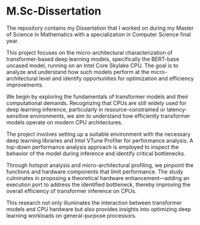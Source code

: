 # M.Sc-Dissertation
The repository contains my Dissertation that I worked on during my Master of Science in Mathematics with a specialization in Computer Science final year.

This project focuses on the micro-architectural characterization of transformer-based deep learning models, specifically the BERT-base uncased model, running on an Intel Core Skylake CPU. The goal is to analyze and understand how such models perform at the micro-architectural level and identify opportunities for optimization and efficiency improvements.

We begin by exploring the fundamentals of transformer models and their computational demands. Recognizing that CPUs are still widely used for deep learning inference, particularly in resource-constrained or latency-sensitive environments, we aim to understand how efficiently transformer models operate on modern CPU architectures.

The project involves setting up a suitable environment with the necessary deep learning libraries and Intel VTune Profiler for performance analysis. A top-down performance analysis approach is employed to inspect the behavior of the model during inference and identify critical bottlenecks.

Through hotspot analysis and micro-architectural profiling, we pinpoint the functions and hardware components that limit performance. The study culminates in proposing a theoretical hardware enhancement—adding an execution port to address the identified bottleneck, thereby improving the overall efficiency of transformer inference on CPUs.

This research not only illuminates the interaction between transformer models and CPU hardware but also provides insights into optimizing deep learning workloads on general-purpose processors.
